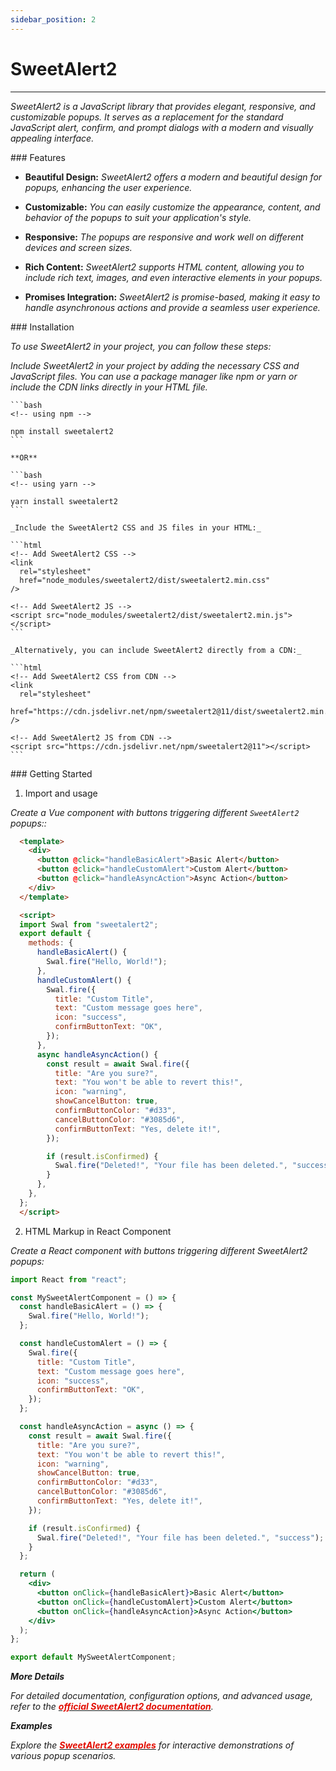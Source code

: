 ```yaml
---
sidebar_position: 2
---
```


# SweetAlert2

<hr/>

_SweetAlert2 is a JavaScript library that provides elegant, responsive, and customizable popups. It serves as a replacement for the standard JavaScript alert, confirm, and prompt dialogs with a modern and visually appealing interface._

<div className="mt-3 text-small">
### Features
</div>

- **Beautiful Design:** _SweetAlert2 offers a modern and beautiful design for popups, enhancing the user experience._

- **Customizable:** _You can easily customize the appearance, content, and behavior of the popups to suit your application's style._

- **Responsive:** _The popups are responsive and work well on different devices and screen sizes._

- **Rich Content:** _SweetAlert2 supports HTML content, allowing you to include rich text, images, and even interactive elements in your popups._

- **Promises Integration:** _SweetAlert2 is promise-based, making it easy to handle asynchronous actions and provide a seamless user experience._

<div className="mt-5 text-small">
### Installation
</div>

_To use SweetAlert2 in your project, you can follow these steps:_

_Include SweetAlert2 in your project by adding the necessary CSS and JavaScript files. You can use a package manager like npm or yarn or include the CDN links directly in your HTML file._

    ```bash
    <!-- using npm -->

    npm install sweetalert2
    ```

    **OR**

    ```bash
    <!-- using yarn -->

    yarn install sweetalert2
    ```

    _Include the SweetAlert2 CSS and JS files in your HTML:_

    ```html
    <!-- Add SweetAlert2 CSS -->
    <link
      rel="stylesheet"
      href="node_modules/sweetalert2/dist/sweetalert2.min.css"
    />

    <!-- Add SweetAlert2 JS -->
    <script src="node_modules/sweetalert2/dist/sweetalert2.min.js"></script>
    ```

    _Alternatively, you can include SweetAlert2 directly from a CDN:_

    ```html
    <!-- Add SweetAlert2 CSS from CDN -->
    <link
      rel="stylesheet"
      href="https://cdn.jsdelivr.net/npm/sweetalert2@11/dist/sweetalert2.min.css"
    />

    <!-- Add SweetAlert2 JS from CDN -->
    <script src="https://cdn.jsdelivr.net/npm/sweetalert2@11"></script>
    ```

<div className="mt-5 text-small">
### Getting Started
</div>

1. Import and usage

  _Create a Vue component with buttons triggering different <span className="ms-2 me-1">`SweetAlert2`</span> popups::_

```html
  <template>
    <div>
      <button @click="handleBasicAlert">Basic Alert</button>
      <button @click="handleCustomAlert">Custom Alert</button>
      <button @click="handleAsyncAction">Async Action</button>
    </div>
  </template>

  <script>
  import Swal from "sweetalert2";  
  export default {
    methods: {
      handleBasicAlert() {
        Swal.fire("Hello, World!");
      },
      handleCustomAlert() {
        Swal.fire({
          title: "Custom Title",
          text: "Custom message goes here",
          icon: "success",
          confirmButtonText: "OK",
        });
      },
      async handleAsyncAction() {
        const result = await Swal.fire({
          title: "Are you sure?",
          text: "You won't be able to revert this!",
          icon: "warning",
          showCancelButton: true,
          confirmButtonColor: "#d33",
          cancelButtonColor: "#3085d6",
          confirmButtonText: "Yes, delete it!",
        });

        if (result.isConfirmed) {
          Swal.fire("Deleted!", "Your file has been deleted.", "success");
        }
      },
    },
  };
  </script>
```

2. HTML Markup in React Component

_Create a React component with buttons triggering different SweetAlert2 popups:_

```jsx
import React from "react";

const MySweetAlertComponent = () => {
  const handleBasicAlert = () => {
    Swal.fire("Hello, World!");
  };

  const handleCustomAlert = () => {
    Swal.fire({
      title: "Custom Title",
      text: "Custom message goes here",
      icon: "success",
      confirmButtonText: "OK",
    });
  };

  const handleAsyncAction = async () => {
    const result = await Swal.fire({
      title: "Are you sure?",
      text: "You won't be able to revert this!",
      icon: "warning",
      showCancelButton: true,
      confirmButtonColor: "#d33",
      cancelButtonColor: "#3085d6",
      confirmButtonText: "Yes, delete it!",
    });

    if (result.isConfirmed) {
      Swal.fire("Deleted!", "Your file has been deleted.", "success");
    }
  };

  return (
    <div>
      <button onClick={handleBasicAlert}>Basic Alert</button>
      <button onClick={handleCustomAlert}>Custom Alert</button>
      <button onClick={handleAsyncAction}>Async Action</button>
    </div>
  );
};

export default MySweetAlertComponent;
```

**_More Details_**

_For detailed documentation, configuration options, and advanced usage, refer to the [<font color="#e20e02">**official SweetAlert2 documentation**</font>](https://sweetalert2.github.io/#download)._

**_Examples_**

_Explore the [<font color="#e20e02">**SweetAlert2 examples**</font>](https://sweetalert2.github.io/#examples) for interactive demonstrations of various popup scenarios._
